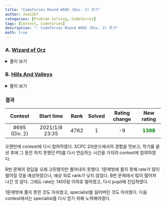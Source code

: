 ```yaml
---
title: "Codeforces Round #695 (Div. 2) 후기"
author: Joe2357
categories: [Problem Solving, Codeforces]
tags: [Contest, Codeforces]
description: "- Codeforces Round #695 (Div. 2) 후기"
math: true
---
```






### A. [Wizard of Orz](https://codeforces.com/contest/1467/problem/A)

<details markdown="1"><summary>풀이 보기</summary>

#### 풀이  

주어진 길이를 가진 수 중 가장 큰 숫자를 출력해야하므로, 가장 앞자리의 숫자는 $9$여야 한다.

뒤의 숫자는 앞과의 숫자와 차이가 1씩 떨어지면 된다. 요점은 **어디에서 반전시킬 것인가**이다.

만약 $n=3$이라면 정답은 $989$이다. 또 $n=4$라면 정답은 $9878$이 아닌 $9890$이다. 또 $n=5$라면 정답은 $98789$가 아닌 $98901$이다. 반전시키는 위치는 **항상 2번째 자리**인 것을 찾아내야 한다.

$n=1$이라면 $9$, $n=2$라면 $98$을 출력하고, 그 이후는 남은 자리수만큼 $0123456789$를 반복하여 출력하면 정답을 출력할 수 있다.

#### 코드

```c
#include <stdio.h>
 
int main() {
    #define MAX_INDEX (int)2e5
    char str[MAX_INDEX + 1];
    int t;
    for (scanf("%d", &t); t; --t) {
        int n;
        scanf("%d", &n);
        if (n == 1) {
            printf("9\n");
        }
        else {
            str[0] = '9', str[1] = '8';
            int k = 9;
            for (int j = 2; j < n; ++j) {
                str[j] = k + '0';
                if (++k > 9) {
                    k = 0;
                }
            }
            str[n] = '\0';
            printf("%s\n", str);
        }
    }
    return 0;
}
```

</details>

### B. [Hills And Valleys](https://codeforces.com/contest/1467/problem/B)

<details markdown="1"><summary>풀이 보기</summary>

> Not solved  
> result : Wrong answer on pretest 3 ( pretest )

#### 풀이  

배열의 각 숫자에 대해 앞의 원소와의 관계를 이용하려하였다. 값이 아닌 증감만을 따로 기록하여 1개 ~ 3개 중 어떤 값까지 추가로 제거할 수 있는지를 판별하려 하였다.

반례가 있는 것인지, 아니면 이 방식으로 푸는 문제가 아닌지 확신이 들지 않는다. 나중에 따로 시간을 들여 풀어보아야겠다.

#### 코드

```c
#include <stdio.h>
#define max(a, b) (((a) > (b)) ? (a) : (b))
#define min(a, b) (((a) > (b)) ? (b) : (a))
 
typedef char boolean;
#define True 1
#define False 0
 
#define SAME 0
#define UP 1
#define DOWN 2
typedef struct Node {
    int v;
    int m;
} N;
 
#define NOT 0
#define HILL 1
#define VALLEY 2
 
int main() {
    int t;
    for (scanf("%d", &t); t; --t) {
        #define MAX_INDEX (int)3e5
        N arr[MAX_INDEX];
        char hill[MAX_INDEX] = { NOT };
        int n;
        int result = 0;
        int canBeErase = 1;
        scanf("%d %d", &n, &arr[0].v);
        arr[0].m = SAME;
        for (int i = 1; i < n; ++i) {
            int a;
            scanf("%d", &a);
            if (arr[i - 1].v < a) {
                arr[i] = (N) { a, UP };
            }
            else if (arr[i - 1].v > a) {
                arr[i] = (N) { a, DOWN };
            }
            else {
                arr[i] = (N) { a, SAME };
            }
        }
        for (int i = 1; i < n - 1; ++i) {
            if (arr[i].m + arr[i + 1].m == 3) {
                ++result;
                if (arr[i].m == UP) {
                    hill[i] = HILL;
                }
                else {
                    hill[i] = VALLEY;
                }
            }
            else {
                hill[i] = NOT;
            }
        }
        if (result == 0 || (n == 4 && result == 2)) {
            printf("0\n");
        }
        else {
            for (int i = 2; i < n - 2; ++i) {
                if (hill[i] == HILL && hill[i - 1] == VALLEY && hill[i + 1] == VALLEY ||
                    hill[i] == VALLEY && hill[i - 1] == HILL && hill[i + 1] == HILL) {
                    canBeErase = 3;
                    break;
                }
                else if (hill[i - 1] == HILL && hill[i] == VALLEY && hill[i + 1] == NOT && (arr[i + 1].v >= arr[i - 1].v || arr[i + 1].m == SAME) ||
                    hill[i - 1] == VALLEY && hill[i] == HILL && hill[i + 1] == NOT && (arr[i + 1].v <= arr[i - 1].v || arr[i + 1].m == SAME)) {
                    canBeErase = max(canBeErase, 2);
                }
            }
            printf("%d\n", result - canBeErase);
        }
    }
    return 0;
}
```

</details>

### 결과

|    Contest    |   Start time   | Rank | Solved | Rating change |                New rating                 |
| :-----------: | :------------: | :--: | :----: | :-----------: | :---------------------------------------: |
| #695 (Div. 2) | 2021/1/8 23:35 | 4762 |   1    |      -9       | <strong style="color:green">1398</strong> |

오랜만에 contest에 다시 참여하였다. SCPC 2라운드에서의 경험을 맛보고, 학기를 끝낸 후에 그 동안 하지 못했던 PS를 다시 연습하는 시간을 가지려 contest에 참여하였다.

B번 문제의 정답을 오래 고민했지만 풀어내지 못했다. 1문제밖에 풀지 못해 rate가 많이 떨어질 것을 예상하였으나, 예상 외로 rank가 낮지 않았다. B번 문제에서 많이 떨어져 나간 것 같다. 그래도 rate는 1400점 이하로 떨어졌고, 다시 pupil에 진입하였다.

1문제밖에 풀지 못한 것도 아쉬웠고, specialist를 잃어버린 것도 아쉬웠다. 다음 contest에서는 specialist를 다시 얻기 위해 노력해야겠다.

